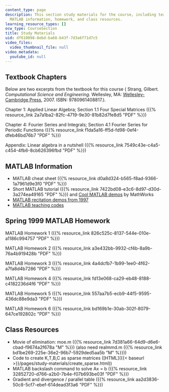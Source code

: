 ```yaml
---
content_type: page
description: This section study materials for the course, including textbook chapters,
  MATLAB information, homework, and class resources.
learning_resource_types: []
ocw_type: CourseSection
title: Study Materials
uid: df610098-8ebd-ba68-b43f-7d3a6f71d7c5
video_files:
  video_thumbnail_file: null
video_metadata:
  youtube_id: null
---
```


Textbook Chapters
-----------------

Below are two excerpts from the textbook for this course ( Strang, Gilbert. _Computational Science and Engineering_. Wellesley, MA: [Wellesley-Cambridge Press](http://www.wellesleycambridge.com/), 2007. ISBN: 9780961408817.).

Chapter 1: Applied Linear Algebra; Section 1.1 Four Special Matrices ({{% resource_link 2a7a1ba2-82fc-4719-9e30-81b82d7fe8d5 "PDF" %}})

Chapter 4: Fourier Series and Integrals; Section 4.1 Fourier Series for Periodic Functions ({{% resource_link f1da5a16-ff5d-fd98-0ef4-dfeb46bd76b7 "PDF" %}})

Appendix: Linear algebra in a nutshell ({{% resource_link 7549c43e-c4a5-c454-4fb6-8cb626396fbd "PDF" %}})

MATLAB Information
------------------

*   MATLAB cheat sheet ({{% resource_link d0a8d324-b565-f8ad-9366-1a7961d9e3f0 "PDF" %}})
*   Short MATLAB tutorial ({{% resource_link 7422bd08-e3c6-8d97-d30d-3a274ea49165 "PDF" %}}) and [Cool MATLAB demos](http://www.mathworks.com/products/demos/) by MathWorks
*   [MATLAB recitation demos from 1997](http://web.mit.edu/18.06/www/MATLAB/Recitation.html)
*   [MATLAB teaching codes](http://web.mit.edu/18.06/www/Course-Info/Tcodes.html)

Spring 1999 MATLAB Homework
---------------------------

MATLAB Homework 1 ({{% resource_link 826c525c-8137-544e-010e-a1186c994757 "PDF" %}})

MATLAB Homework 2 ({{% resource_link a3e432bb-9932-cf4b-8a9b-76a4b919428b "PDF" %}})

MATLAB Homework 3 ({{% resource_link 4a4dcfb7-1b99-1ee0-4f62-a7fa8d4b7286 "PDF" %}})

MATLAB Homework 4 ({{% resource_link fd13e068-ca29-eb48-8188-c4182236d4f6 "PDF" %}})

MATLAB Homework 5 ({{% resource_link 557aa7b5-ecb9-44f5-9595-436dc88e9da3 "PDF" %}})

MATLAB Homework 6 ({{% resource_link bd169b1e-30ab-302f-8079-647ce192802c "PDF" %}})

Class Resources
---------------

*   Movie of elimination: moe.m ({{% resource_link 7d381a66-64d9-d6e6-cbad-f9674a2f678a "M" %}}) (also need realmmd.m ({{% resource_link bd1be269-225e-36e2-96b7-5929ded5aa5b "M" %}}))
*   Code to create K,T,B,C as sparse matrices ([HTML]({{< baseurl >}}/pages/study-materials/create_sparse.html))
*   MATLAB backslash command to solve Ax = b ({{% resource_link 32852720-d766-a2b0-7b4e-f07b693be03f "PDF" %}})
*   Gradient and divergence / parallel table ({{% resource_link aa2d3836-50c8-5cf7-ebef-614dead3f3a6 "PDF" %}})
